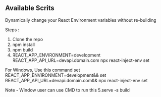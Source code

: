 
## Available Scrits
Dynamically change your React Environment variables without re-building

Steps :

1. Clone the repo
2. npm install
3. npm build
4. REACT_APP_ENVIRONMENT=development REACT_APP_API_URL=devapi.domain.com npx react-inject-env set

For Windows, Use this command
set REACT_APP_ENVIRONMENT=development&& set REACT_APP_API_URL=devapi.domain.com&& npx react-inject-env set
 
 Note - Window user can use CMD to run this 
 5.serve -s build 

